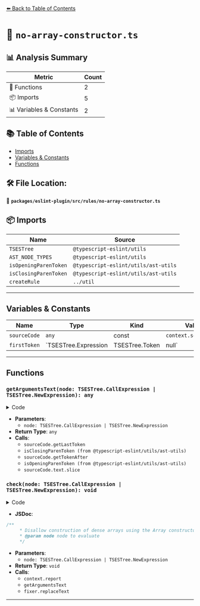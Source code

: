 [⬅️ Back to Table of Contents](../../../../index.md)

# 📄 `no-array-constructor.ts`

## 📊 Analysis Summary

| Metric | Count |
|--------|-------|
| 🔧 Functions | 2 |
| 📦 Imports | 5 |
| 📊 Variables & Constants | 2 |

## 📚 Table of Contents

- [Imports](#imports)
- [Variables & Constants](#variables-constants)
- [Functions](#functions)

## 🛠️ File Location:
📂 **`packages/eslint-plugin/src/rules/no-array-constructor.ts`**

## 📦 Imports

| Name | Source |
|------|--------|
| `TSESTree` | `@typescript-eslint/utils` |
| `AST_NODE_TYPES` | `@typescript-eslint/utils` |
| `isOpeningParenToken` | `@typescript-eslint/utils/ast-utils` |
| `isClosingParenToken` | `@typescript-eslint/utils/ast-utils` |
| `createRule` | `../util` |


---

## Variables & Constants

| Name | Type | Kind | Value | Exported |
|------|------|------|-------|----------|
| `sourceCode` | `any` | const | `context.sourceCode` | ✗ |
| `firstToken` | `TSESTree.Expression | TSESTree.Token | null` | let/var | `node.callee` | ✗ |


---

## Functions

### `getArgumentsText(node: TSESTree.CallExpression | TSESTree.NewExpression): any`

<details><summary>Code</summary>

```ts
function getArgumentsText(
      node: TSESTree.CallExpression | TSESTree.NewExpression,
    ) {
      const lastToken = sourceCode.getLastToken(node);

      if (lastToken == null || !isClosingParenToken(lastToken)) {
        return '';
      }

      let firstToken: TSESTree.Expression | TSESTree.Token | null = node.callee;

      do {
        firstToken = sourceCode.getTokenAfter(firstToken);
        if (!firstToken || firstToken === lastToken) {
          return '';
        }
      } while (!isOpeningParenToken(firstToken));

      return sourceCode.text.slice(firstToken.range[1], lastToken.range[0]);
    }
```
</details>

- **Parameters**:
  - `node: TSESTree.CallExpression | TSESTree.NewExpression`
- **Return Type**: `any`
- **Calls**:
  - `sourceCode.getLastToken`
  - `isClosingParenToken (from @typescript-eslint/utils/ast-utils)`
  - `sourceCode.getTokenAfter`
  - `isOpeningParenToken (from @typescript-eslint/utils/ast-utils)`
  - `sourceCode.text.slice`
### `check(node: TSESTree.CallExpression | TSESTree.NewExpression): void`

<details><summary>Code</summary>

```ts
function check(
      node: TSESTree.CallExpression | TSESTree.NewExpression,
    ): void {
      if (
        node.arguments.length !== 1 &&
        node.callee.type === AST_NODE_TYPES.Identifier &&
        node.callee.name === 'Array' &&
        !node.typeArguments
      ) {
        context.report({
          node,
          messageId: 'useLiteral',
          fix(fixer) {
            const argsText = getArgumentsText(node);

            return fixer.replaceText(node, `[${argsText}]`);
          },
        });
      }
    }
```
</details>

- **JSDoc**:
```ts
/**
     * Disallow construction of dense arrays using the Array constructor
     * @param node node to evaluate
     */
```

- **Parameters**:
  - `node: TSESTree.CallExpression | TSESTree.NewExpression`
- **Return Type**: `void`
- **Calls**:
  - `context.report`
  - `getArgumentsText`
  - `fixer.replaceText`

---